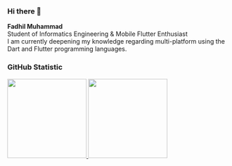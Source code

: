 ### Hi there 👋
**Fadhil Muhammad**  
Student of Informatics Engineering & Mobile Flutter Enthusiast <br>
I am currently deepening my knowledge regarding multi-platform using the Dart and Flutter programming languages.

### GitHub Statistic
<p align="left">
<a href="https://github.com/famuh">
  <img height="180em" src="https://github-readme-stats-eight-theta.vercel.app/api?username=famuh&show_icons=true&theme=algolia&include_all_commits=true&count_private=true"/>
  <img height="180em" src="https://github-readme-stats-eight-theta.vercel.app/api/top-langs/?username=famuh&layout=compact&langs_count=8&theme=algolia"/>
</a>
</p>
<!--
**famuh/famuh** is a ✨ _special_ ✨ repository because its `README.md` (this file) appears on your GitHub profile.

Here are some ideas to get you started:

- 🔭 I’m currently working on ...
- 🌱 I’m currently learning ...
- 👯 I’m looking to collaborate on ...
- 🤔 I’m looking for help with ...
- 💬 Ask me about ...
- 📫 How to reach me: ...
- 😄 Pronouns: ...
- ⚡ Fun fact: ...
-->
